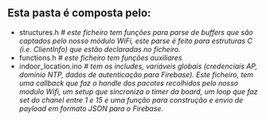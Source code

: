 ## Esta pasta é composta pelo:

  * structures.h 	      	_# este ficheiro tem funções para parse de buffers que são captados pelo nosso módulo WiFi, este parse é feito para estruturas C (i.e. ClientInfo) que estão declaradas no ficheiro._
  * functions.h		       *# este ficheiro tem funções auxiliares*
  * indoor_location.ino	*# tem os includes, variáveis globais (credenciais AP, domínio NTP, dados de autenticação para Firebase). Este ficheiro, tem uma callback que faz o handle dos pacotes recolhidos pelo nosso modulo Wifi, um setup que sincroniza o timer da board, um loop que faz set do chanel entre 1 e 15 e uma função para construção e envio de payload em formato JSON para o Firebase.*
